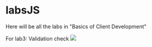 # labsJS
Here will be all the labs in "Basics of Client Development"

For lab3:
Validation check
![](https://unknownmusician.github.io/labsJS/imgCommon/validation1)
